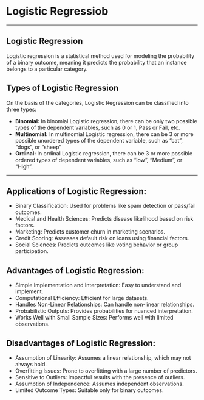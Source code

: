 # Logistic Regressiob

<hr>
<h2>Logistic Regression</h2>
<p>Logistic regression is a statistical method used for modeling the probability of a binary outcome, meaning it predicts the probability that an instance belongs to a particular category.</p>

<h2>Types of Logistic Regression</h2>
<p>On the basis of the categories, Logistic Regression can be classified into three types:</p>

<ul>
    <li><strong>Binomial:</strong> In binomial Logistic regression, there can be only two possible types of the dependent variables, such as 0 or 1, Pass or Fail, etc.</li>
    <li><strong>Multinomial:</strong> In multinomial Logistic regression, there can be 3 or more possible unordered types of the dependent variable, such as “cat”, “dogs”, or “sheep”</li>
    <li><strong>Ordinal:</strong> In ordinal Logistic regression, there can be 3 or more possible ordered types of dependent variables, such as “low”, “Medium”, or “High”.</li>
</ul>

<hr>
<h2>Applications of Logistic Regression:</h2>
<ul>
    <li>Binary Classification: Used for problems like spam detection or pass/fail outcomes.</li>
    <li>Medical and Health Sciences: Predicts disease likelihood based on risk factors.</li>
    <li>Marketing: Predicts customer churn in marketing scenarios.</li>
    <li>Credit Scoring: Assesses default risk on loans using financial factors.</li>
    <li>Social Sciences: Predicts outcomes like voting behavior or group participation.</li>
</ul>

<h2>Advantages of Logistic Regression:</h2>
<ul>
    <li>Simple Implementation and Interpretation: Easy to understand and implement.</li>
    <li>Computational Efficiency: Efficient for large datasets.</li>
    <li>Handles Non-Linear Relationships: Can handle non-linear relationships.</li>
    <li>Probabilistic Outputs: Provides probabilities for nuanced interpretation.</li>
    <li>Works Well with Small Sample Sizes: Performs well with limited observations.</li>
</ul>

<h2>Disadvantages of Logistic Regression:</h2>
<ul>
    <li>Assumption of Linearity: Assumes a linear relationship, which may not always hold.</li>
    <li>Overfitting Issues: Prone to overfitting with a large number of predictors.</li>
    <li>Sensitive to Outliers: Impactful results with the presence of outliers.</li>
    <li>Assumption of Independence: Assumes independent observations.</li>
    <li>Limited Outcome Types: Suitable only for binary outcomes.</li>
</ul>

